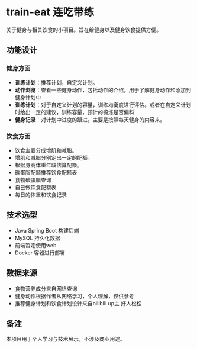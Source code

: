 # train-eat 连吃带练
关于健身与相关饮食的小项目。旨在给健身以及健身饮食提供方便。
## 功能设计
### 健身方面
- **训练计划**：推荐计划，自定义计划。
- **动作浏览**：查看一些健身动作，包括动作的介绍。用于了解健身动作和添加到健身计划中
- **训练计划**：对于自定义计划的容量，训练均衡度进行评估。或者在自定义计划时给出一定的建议，训练容量，预计的锻炼是否偏科
- **健身记录**：对计划中进度的跟进。主要是按照每天健身的内容来。
### 饮食方面
- 饮食主要分成增肌和减脂。
- 增肌和减脂分别定出一定的配额。
- 根据身高体重年龄估算配额。
- 碳蛋脂配额推荐饮食配额表
- 食物碳蛋脂查询
- 自己做饮食配额表
- 每日的体重和饮食记录
## 技术选型
- Java Spring Boot 构建后端
- MySQL 持久化数据
- 前端暂定使用web
- Docker 容器进行部署

## 数据来源
- 食物营养成分来自网络查询
- 健身动作根据作者从网络学习，个人理解，仅供参考
- 推荐健身计划和饮食计划设计来自bilibili up主 好人松松
## 备注
本项目用于个人学习与技术展示，不涉及商业用途。
